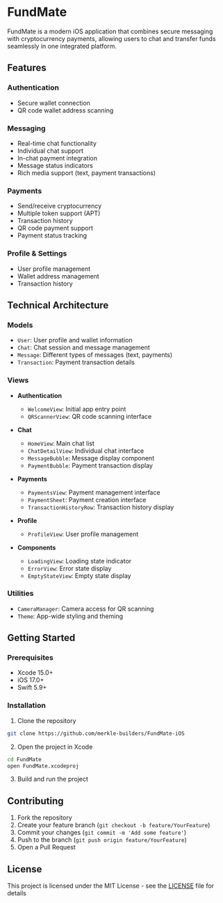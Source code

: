 # FundMate

FundMate is a modern iOS application that combines secure messaging with cryptocurrency payments, allowing users to chat and transfer funds seamlessly in one integrated platform.

## Features

### Authentication
- Secure wallet connection
- QR code wallet address scanning

### Messaging
- Real-time chat functionality
- Individual chat support
- In-chat payment integration
- Message status indicators
- Rich media support (text, payment transactions)

### Payments
- Send/receive cryptocurrency
- Multiple token support (APT)
- Transaction history
- QR code payment support
- Payment status tracking

### Profile & Settings
- User profile management
- Wallet address management
- Transaction history

## Technical Architecture

### Models
- `User`: User profile and wallet information
- `Chat`: Chat session and message management
- `Message`: Different types of messages (text, payments)
- `Transaction`: Payment transaction details

### Views
- **Authentication**
  - `WelcomeView`: Initial app entry point
  - `QRScannerView`: QR code scanning interface
  
- **Chat**
  - `HomeView`: Main chat list
  - `ChatDetailView`: Individual chat interface
  - `MessageBubble`: Message display component
  - `PaymentBubble`: Payment transaction display
  
- **Payments**
  - `PaymentsView`: Payment management interface
  - `PaymentSheet`: Payment creation interface
  - `TransactionHistoryRow`: Transaction history display
  
- **Profile**
  - `ProfileView`: User profile management
  
- **Components**
  - `LoadingView`: Loading state indicator
  - `ErrorView`: Error state display
  - `EmptyStateView`: Empty state display

### Utilities
- `CameraManager`: Camera access for QR scanning
- `Theme`: App-wide styling and theming

## Getting Started

### Prerequisites
- Xcode 15.0+
- iOS 17.0+
- Swift 5.9+

### Installation
1. Clone the repository
```bash
git clone https://github.com/merkle-builders/FundMate-iOS
```

2. Open the project in Xcode
```bash
cd FundMate
open FundMate.xcodeproj
```

3. Build and run the project

## Contributing

1. Fork the repository
2. Create your feature branch (`git checkout -b feature/YourFeature`)
3. Commit your changes (`git commit -m 'Add some feature'`)
4. Push to the branch (`git push origin feature/YourFeature`)
5. Open a Pull Request

## License

This project is licensed under the MIT License - see the [LICENSE](LICENSE) file for details
